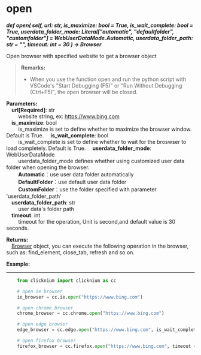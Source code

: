# open

***def open(
        self,
        url: str,
        is_maximize: bool = True,
        is_wait_complete: bool = True,
        userdata_folder_mode: Literal["automatic", "defaultfolder", "customfolder"] = WebUserDataMode.Automatic,
        userdata_folder_path: str = "",
        timeout: int = 30
    ) -> Browser***  

Open browser with specified website to get a browser object

>**Remarks:**  
>- When you use the function open and run the python script with VSCode's "Start Debugging (F5)" or "Run Without Debugging (Ctrl+F5)", the open browser will be closed.

**Parameters:**  
    &emsp;**url[Required]**: str   
        &emsp;&emsp; website string, ex: <https://www.bing.com>  
    &emsp;**is_maximize**: bool  
        &emsp;&emsp; is_maximize is set to define whether to maximize the browser window. Default is True. 
    &emsp;**is_wait_complete**: bool  
        &emsp;&emsp; is_wait_complete is set to define whether to wait for the broswser to load completely. Default is True. 
    &emsp;**userdata_folder_mode**: WebUserDataMode  
        &emsp;&emsp; userdata_folder_mode defines whether using customized user data folder when opening the browser.  
        &emsp;&emsp; **Automatic**：use user data folder automatically  
        &emsp;&emsp; **DefaultFolder**：use default user data folder  
        &emsp;&emsp; **CustomFolder**：use the folder specified with parameter 'userdata_folder_path'  
    &emsp;**userdata_folder_path**: str  
        &emsp;&emsp; user data's folder path  
    &emsp;**timeout**: int  
        &emsp;&emsp; timeout for the operation, Unit is second,and default value is 30 seconds. 

**Returns:**  
    &emsp;[Browser](./doc/api/python/webdriver/browser/browser.md) object, you can execute the following operation in the browser, such as: find_element, close_tab, refresh and so on.

**Example:**
***
```python
    from clicknium import clicknium as cc

    # open ie browser
    ie_browser = cc.ie.open("https://www.bing.com")

    # open chrome browser
    chrome_browser = cc.chrome.open("https://www.bing.com")

    # open edge browser
    edge_browser = cc.edge.open("https://www.bing.com", is_wait_complete = True)

    # open firefox browser
    firefox_browser = cc.firefox.open("https://www.bing.com", timeout = 10)
```